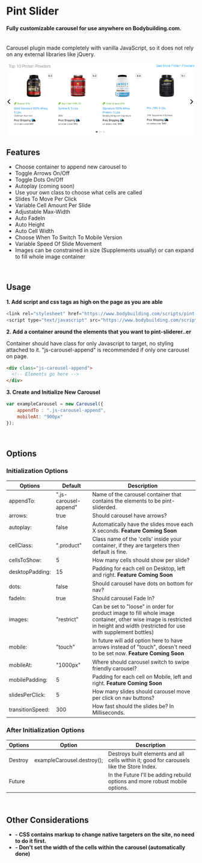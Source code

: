 # Pint Slider

#### Fully customizable carousel for use anywhere on Bodybuilding.com.
<br />
 Carousel plugin made completely with vanilla JavaScript, so it does not rely on any external libraries like jQuery. 
<br />

![Pint Slider Example](/app/pint-slider-carousel.png)
<br />
## Features

* Choose container to append new carousel to
* Toggle Arrows On/Off
* Toggle Dots On/Off
* Autoplay (coming soon)
* Use your own class to choose what cells are called
* Slides To Move Per Click
* Variable Cell Amount Per Slide
* Adjustable Max-Width
* Auto FadeIn
* Auto Height
* Auto Cell Width
* Choose When To Switch To Mobile Version
* Variable Speed Of Slide Movement
* Images can be constrained in size (Supplements usually) or can expand to fill whole image container


<br />

## Usage
**1. Add script and css tags as high on the page as you are able**

```javascript
<link rel="stylesheet" href="https://www.bodybuilding.com/scripts/pint-slider.min.css" />
<script type="text/javascript" src="https://www.bodybuilding.com/scripts/pint-slider.min.js"></script>
```

**2. Add a container around the elements that you want to pint-sliderer..er**
   
   Container should have class for only Javascript to target, no styling attached to it. "js-carousel-append" is recommended if only one carousel on page.
```html
<div class="js-carousel-append">
  <!-- Elements go here -->
</div>
```

**3. Create and Initialize New Carousel**

```javascript
var exampleCarousel = new Carousel({
    appendTo : ".js-carousel-append",
    mobileAt: "900px"
});
```

<br />

## Options


### Initialization Options

Options | Default | Description
------------ | ------------- | -------------
appendTo: | ".js-carousel-append" | Name of the carousel container that contains the elements to be pint-sliderded.
arrows: | true | Should carousel have arrows?
autoplay: | false | Automatically have the slides move each X seconds. **Feature Coming Soon**
cellClass: | ".product" | Class name of the 'cells' inside your container, if they are targeters then default is fine.
cellsToShow: | 5 | How many cells should show per slide?
desktopPadding: | 15 | Padding for each cell on Desktop, left and right.  **Feature Coming Soon**
dots: | false | Should carousel have dots on bottom for nav?
fadeIn: | true | Should carousel Fade In?
images: | "restrict" | Can be set to "loose" in order for product image to fill whole image container, other wise image is restricted in height and width (restricted for use with supplement bottles)
mobile: | "touch" | In future will add option here to have arrows instead of "touch", doesn't need to be set now. **Feature Coming Soon**
mobileAt: | "1000px" | Where should carousel switch to swipe friendly carousel?
mobilePadding: | 5 | Padding for each cell on Mobile, left and right.  **Feature Coming Soon**
slidesPerClick: | 5 | How many slides should carousel move per click on nav buttons?
transitionSpeed: | 300 | How fast should the slides be? In Milliseconds.

### After Initialization Options

Options | Option | Description
------------ | ------------- | -------------
Destroy | exampleCarousel.destroy(); | Destroys built elements and all cells within it; good for carousels like the Store Index.
Future | | In the Future I'll be adding rebuild options and more robust mobile options. 

<br />

## Other Considerations
* **- CSS contains markup to change native targeters on the site, no need to do it first.**
* **- Don't set the width of the cells within the carousel (automatically done)**
